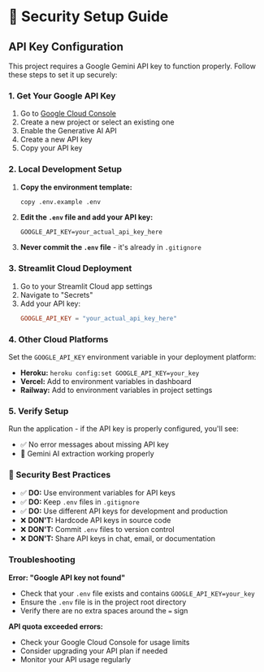 # 🔐 Security Setup Guide

## API Key Configuration

This project requires a Google Gemini API key to function properly. Follow these steps to set it up securely:

### 1. Get Your Google API Key

1. Go to [Google Cloud Console](https://console.cloud.google.com/apis/credentials)
2. Create a new project or select an existing one
3. Enable the Generative AI API
4. Create a new API key
5. Copy your API key

### 2. Local Development Setup

1. **Copy the environment template:**
   ```bash
   copy .env.example .env
   ```

2. **Edit the `.env` file and add your API key:**
   ```
   GOOGLE_API_KEY=your_actual_api_key_here
   ```

3. **Never commit the `.env` file** - it's already in `.gitignore`

### 3. Streamlit Cloud Deployment

1. Go to your Streamlit Cloud app settings
2. Navigate to "Secrets"
3. Add your API key:
   ```toml
   GOOGLE_API_KEY = "your_actual_api_key_here"
   ```

### 4. Other Cloud Platforms

Set the `GOOGLE_API_KEY` environment variable in your deployment platform:

- **Heroku:** `heroku config:set GOOGLE_API_KEY=your_key`
- **Vercel:** Add to environment variables in dashboard
- **Railway:** Add to environment variables in project settings

### 5. Verify Setup

Run the application - if the API key is properly configured, you'll see:
- ✅ No error messages about missing API key
- 🤖 Gemini AI extraction working properly

### 🚨 Security Best Practices

- ✅ **DO:** Use environment variables for API keys
- ✅ **DO:** Keep `.env` files in `.gitignore`
- ✅ **DO:** Use different API keys for development and production
- ❌ **DON'T:** Hardcode API keys in source code
- ❌ **DON'T:** Commit `.env` files to version control
- ❌ **DON'T:** Share API keys in chat, email, or documentation

### Troubleshooting

**Error: "Google API key not found"**
- Check that your `.env` file exists and contains `GOOGLE_API_KEY=your_key`
- Ensure the `.env` file is in the project root directory
- Verify there are no extra spaces around the `=` sign

**API quota exceeded errors:**
- Check your Google Cloud Console for usage limits
- Consider upgrading your API plan if needed
- Monitor your API usage regularly